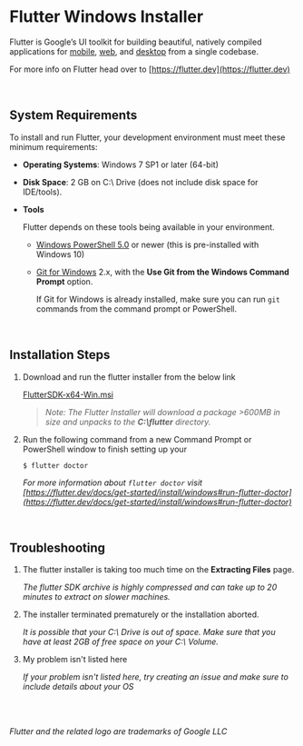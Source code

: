 # Flutter Windows Installer

Flutter is Google’s UI toolkit for building beautiful, natively compiled applications for [mobile](https://flutter.dev/docs), [web](https://flutter.dev/web), and [desktop](https://flutter.dev/desktop) from a single codebase.

For more info on Flutter head over to [https://flutter.dev](https://flutter.dev)

<br/>



## System Requirements

To install and run Flutter, your development environment must meet these minimum requirements:

- **Operating Systems**: Windows 7 SP1 or later (64-bit)

- **Disk Space**: 2 GB on C:\ Drive (does not include disk space for IDE/tools).

- **Tools**

  Flutter depends on these tools being available in your environment.

  - [Windows PowerShell 5.0](https://docs.microsoft.com/en-us/powershell/scripting/install/installing-windows-powershell) or newer (this is pre-installed with Windows 10)

  - [Git for Windows](https://git-scm.com/download/win) 2.x, with the **Use Git from the Windows Command Prompt** option.

    If Git for Windows is already installed, make sure you can run `git` commands from the command prompt or PowerShell.
    
    

<br />



## Installation Steps

1. Download and run the flutter installer from the below link

   [FlutterSDK-x64-Win.msi]()

   >  *Note: The Flutter Installer will download a package >600MB in size and unpacks to the **C:\flutter** directory.* 

2. Run the following command from a new Command Prompt or PowerShell window to finish setting up your 

   ```$ flutter doctor```

   *For more information about ``flutter doctor`` visit [https://flutter.dev/docs/get-started/install/windows#run-flutter-doctor](https://flutter.dev/docs/get-started/install/windows#run-flutter-doctor)*
   
   

<br />



## Troubleshooting

1. The flutter installer is taking too much time on the **Extracting Files** page.

   *The flutter SDK archive is highly compressed and can take up to 20 minutes to extract on slower machines.*

2. The installer terminated prematurely or the installation aborted.

   *It is possible that your C:\ Drive is out of space. Make sure that you have at least 2GB of free space on your C:\ Volume.*

3. My problem isn't listed here

   *If your problem isn't listed here, try creating an issue and make sure to include details about your OS*

<br/>

<br/>



*Flutter and the related logo are trademarks of Google LLC*